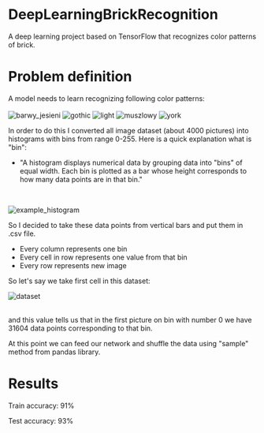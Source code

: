 # DeepLearningBrickRecognition

A deep learning project based on TensorFlow that recognizes color patterns of brick.

# Problem definition

A model needs to learn recognizing following color patterns:
<br/><br/>
![barwy_jesieni](https://github.com/Kamelleon/DeepLearningBrickRecognition/blob/main/brick_patterns/barwy_jesieni.png)
![gothic](https://github.com/Kamelleon/DeepLearningBrickRecognition/blob/main/brick_patterns/gothic.png)
![light](https://github.com/Kamelleon/DeepLearningBrickRecognition/blob/main/brick_patterns/light.png)
![muszlowy](https://github.com/Kamelleon/DeepLearningBrickRecognition/blob/main/brick_patterns/muszlowy.png)
![york](https://github.com/Kamelleon/DeepLearningBrickRecognition/blob/main/brick_patterns/york.png)


In order to do this I converted all image dataset (about 4000 pictures) into histograms with bins from range 0-255. Here is a quick explanation what is "bin":

- "A histogram displays numerical data by grouping data into "bins" of equal width. Each bin is plotted as a bar whose height corresponds to how many data points are in that bin."
</br>

![example_histogram](https://github.com/Kamelleon/DeepLearningBrickRecognition/blob/main/preview_pictures/example_histogram.png)


So I decided to take these data points from vertical bars and put them in .csv file.
- Every column represents one bin
- Every cell in row represents one value from that bin
- Every row represents new image


So let's say we take first cell in this dataset:
</br>


![dataset](https://github.com/Kamelleon/DeepLearningBrickRecognition/blob/main/preview_pictures/data.png)


</br>
and this value tells us that in the first picture on bin with number 0 we have 31604 data points corresponding to that bin.

At this point we can feed our network and shuffle the data using "sample" method from pandas library.

# Results
Train accuracy: 91%

Test accuracy: 93%

